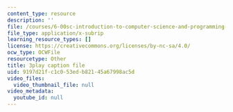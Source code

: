 ```yaml
---
content_type: resource
description: ''
file: /courses/6-00sc-introduction-to-computer-science-and-programming-spring-2011/9197d21fc1c053edb82145a67998ac5d_QnAUd-em3E.vtt
file_type: application/x-subrip
learning_resource_types: []
license: https://creativecommons.org/licenses/by-nc-sa/4.0/
ocw_type: OCWFile
resourcetype: Other
title: 3play caption file
uid: 9197d21f-c1c0-53ed-b821-45a67998ac5d
video_files:
  video_thumbnail_file: null
video_metadata:
  youtube_id: null
---
```

